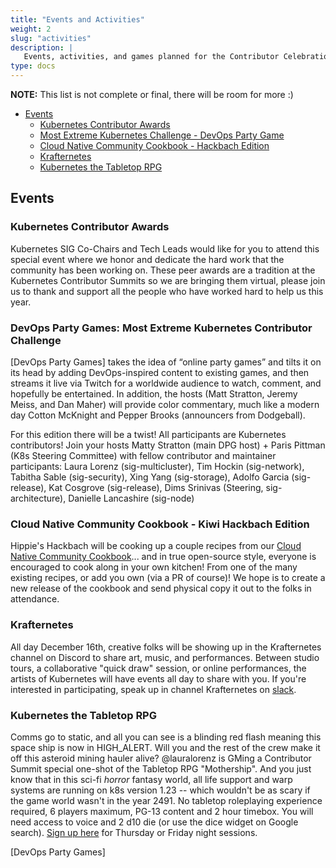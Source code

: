 ```yaml
---
title: "Events and Activities"
weight: 2
slug: "activities"
description: |
   Events, activities, and games planned for the Contributor Celebration
type: docs
---
```


**NOTE:** This list is not complete or final, there will be room for more :)
- [Events](#events)
  - [Kubernetes Contributor Awards](#kubernetes-contributor-awards)
  - [Most Extreme Kubernetes Challenge - DevOps Party Game](#most-extreme-kubernetes-challenge---devops-party-game)
  - [Cloud Native Community Cookbook - Hackbach Edition](#cloud-native-community-cookbook---kiwi-hackbach-edition)
  - [Krafternetes](#krafternetes)
  - [Kubernetes the Tabletop RPG](#kubernetes-the-tabletop-rpg)

## Events

### Kubernetes Contributor Awards

Kubernetes SIG Co-Chairs and Tech Leads would like for you to attend this special
event where we honor and dedicate the hard work that the community has been
working on. These peer awards are a tradition at the Kubernetes Contributor
Summits so we are bringing them virtual, please join us to thank and support all
the people who have worked hard to help us this year.

### DevOps Party Games: Most Extreme Kubernetes Contributor Challenge

[DevOps Party Games] takes the idea of “online party games” and tilts it on its head 
by adding DevOps-inspired content to existing games, and then streams it live via Twitch
for a worldwide audience to watch, comment, and hopefully be entertained. In addition, the
hosts (Matt Stratton, Jeremy Meiss, and Dan Maher) will provide color commentary, much 
like a modern day Cotton McKnight and Pepper Brooks (announcers from Dodgeball).

For this edition there will be a twist! All participants are Kubernetes contributors! Join 
your hosts Matty Stratton (main DPG host) + Paris Pittman (K8s Steering Committee) with 
fellow contributor and maintainer participants:
Laura Lorenz (sig-multicluster), Tim Hockin (sig-network), Tabitha Sable (sig-security), 
Xing Yang (sig-storage), Adolfo Garcia (sig-release), Kat Cosgrove (sig-release), Dims 
Srinivas (Steering, sig-architecture), Danielle Lancashire (sig-node)

 ### Cloud Native Community Cookbook - Kiwi Hackbach Edition
 
Hippie's Hackbach will be cooking up a couple recipes from our
[Cloud Native Community Cookbook](https://github.com/cncf/cloud-native-community-cookbook)...
and in true open-source style, everyone is encouraged to cook along in your own kitchen!
From one of the many existing recipes, or add you own (via a PR of course)! We hope is to
create a new release of the cookbook and send physical copy it out to the folks in attendance.

### Krafternetes

All day December 16th, creative folks will be showing up in the Krafternetes 
channel on Discord to share art, music, and performances. Between studio tours, 
a collaborative "quick draw" session, or online performances, the artists of
Kubernetes will have events all day to share with you.  If you're interested in
participating, speak up in channel Krafternetes on [slack].

### Kubernetes the Tabletop RPG

Comms go to static, and all you can see is a blinding red flash meaning this space 
ship is now in HIGH_ALERT. Will you and the rest of the crew make it off this 
asteroid mining hauler alive? @lauralorenz is GMing a Contributor Summit special 
one-shot of the Tabletop RPG "Mothership". And you just know that in this sci-fi 
_horror_ fantasy world, all life support and warp systems are running on k8s version 
1.23 -- which wouldn't be as scary if the game world wasn't in the year 2491. No 
tabletop roleplaying experience required, 6 players maximum, PG-13 content and 2 
hour timebox. You will need access to voice and 2 d10 die (or use the dice widget 
on Google search). [Sign up here] for Thursday or Friday night sessions.

[sign up here]: https://forms.gle/mJZ9HLZnTf1Jdv6i7
[Cloud Native Community Cookbook]: https://github.com/cncf/cloud-native-community-cookbook
[sign up]: https://forms.gle/wrRd4vM1t2LfUdxW6 
[slack]: https://slack.k8s.io
[DevOps Party Games]
